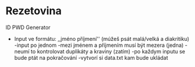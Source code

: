 # Rezetovina
ID PWD Generator
- Input ve formátu: ,,jméno příjmení'' (múžeš psát malá/velká a diakritiku)
	-input po jednom
	-mezi jménem a příjmením musí být mezera (jedna)
	-neumí to kontrolovat duplikáty a kraviny (zatím)
	-po každym inputu se bude ptát na pokračování
	-vytvorí si data.txt kam bude ukládat
